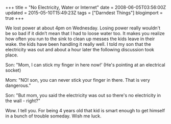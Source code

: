 +++
title = "No Electricity, Water or Internet"
date = 2008-06-05T03:56:00Z
updated = 2015-05-10T15:49:23Z
tags = ["Darndest Things"]
blogimport = true 
+++

We lost power at about 4pm on Wednesday. Losing power really wouldn't be so bad if it didn’t mean that I had to loose water too. It makes you realize how often you run to the sink to clean up messes the kids leave in their wake. the kids have been handling it really well. I told my son that the electricity was out and about a hour later the following discussion took place.  

Son: "Mom, I can stick my finger in here now!’  (He's pointing at an electrical socket)  

Mom: "NO! son, you can never stick your finger in there. That is very dangerous."  

Son: "But mom, you said the electricity was out so there's no electricity in the wall - right?"  

Wow. I tell you. For being 4 years old that kid is smart enough to get himself in a bunch of trouble someday. Wish me luck.
